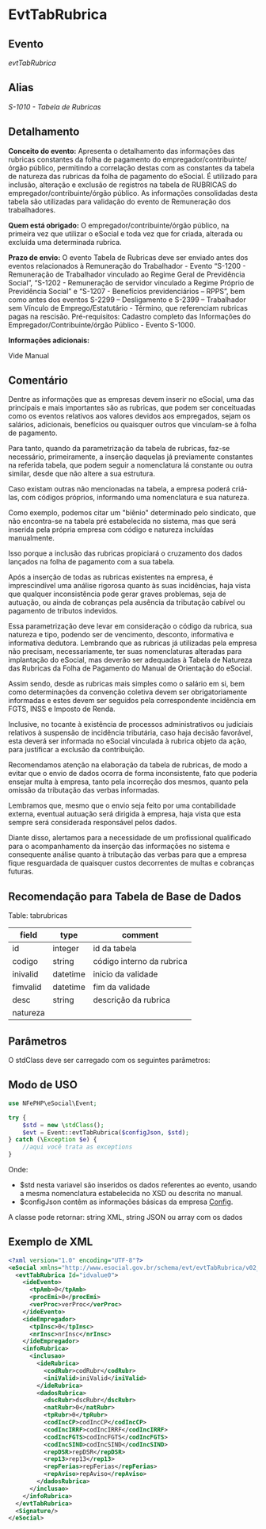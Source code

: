 # EvtTabRubrica

## Evento
 *evtTabRubrica*

## Alias
 *S-1010 - Tabela de Rubricas*


## Detalhamento

**Conceito do evento:** Apresenta o detalhamento das informações das rubricas constantes da folha de pagamento do empregador/contribuinte/órgão público, permitindo a correlação destas com as constantes da tabela de natureza das rubricas da folha de pagamento do eSocial. É utilizado para inclusão, alteração e exclusão de registros na tabela de RUBRICAS do empregador/contribuinte/órgão público. As informações consolidadas desta tabela são utilizadas para validação do evento de Remuneração dos trabalhadores.

**Quem está obrigado:** O empregador/contribuinte/órgão público, na primeira vez que utilizar o eSocial e toda vez que for criada, alterada ou excluída uma determinada rubrica. 

**Prazo de envio:** O evento Tabela de Rubricas deve ser enviado antes dos eventos relacionados à Remuneração do Trabalhador - Evento “S-1200 - Remuneração de Trabalhador vinculado ao Regime Geral de Previdência Social”, “S-1202 - Remuneração de servidor vinculado a Regime Próprio de Previdência Social” e “S-1207 - Benefícios previdenciários – RPPS”, bem como antes dos eventos S-2299 – Desligamento e S-2399 – Trabalhador sem Vínculo de Emprego/Estatutário - Término, que referenciam rubricas pagas na rescisão.
Pré-requisitos: Cadastro completo das Informações do Empregador/Contribuinte/órgão Público - Evento S-1000.

**Informações adicionais:**

Vide Manual

## Comentário

Dentre as informações que as empresas devem inserir no eSocial, uma das principais e mais importantes são as rubricas, que podem ser conceituadas como os eventos relativos aos valores devidos aos empregados, sejam os salários, adicionais, benefícios ou quaisquer outros que vinculam-se à folha de pagamento.

Para tanto, quando da parametrização da tabela de rubricas, faz-se necessário, primeiramente, a inserção daquelas já previamente constantes na referida tabela, que podem seguir a nomenclatura lá constante ou outra similar, desde que não altere a sua estrutura.

Caso existam outras não mencionadas na tabela, a empresa poderá criá-las, com códigos próprios, informando uma nomenclatura e sua natureza.

Como exemplo, podemos citar um "biênio" determinado pelo sindicato, que não encontra-se na tabela pré estabelecida no sistema, mas que será inserida pela própria empresa com código e natureza incluídas manualmente.

Isso porque a inclusão das rubricas propiciará o cruzamento dos dados lançados na folha de pagamento com a sua tabela.

Após a inserção de todas as rubricas existentes na empresa, é imprescindível uma análise rigorosa quanto às suas incidências, haja vista que qualquer inconsistência pode gerar graves problemas, seja de autuação, ou ainda de cobranças pela ausência da tributação cabível ou pagamento de tributos indevidos.

Essa parametrização deve levar em consideração o código da rubrica, sua natureza e tipo, podendo ser de vencimento, desconto, informativa e informativa dedutora. Lembrando que as rubricas já utilizadas pela empresa não precisam, necessariamente, ter suas nomenclaturas alteradas para implantação do eSocial, mas deverão ser adequadas à Tabela de Natureza das Rubricas da Folha de Pagamento do Manual de Orientação do eSocial.

Assim sendo, desde as rubricas mais simples como o salário em si, bem como determinações da convenção coletiva devem ser obrigatoriamente informadas e estes devem ser seguidos pela correspondente incidência em FGTS, INSS e Imposto de Renda.

Inclusive, no tocante à existência de processos administrativos ou judiciais relativos à suspensão de incidência tributária, caso haja decisão favorável, esta deverá ser informada no eSocial vinculada à rubrica objeto da ação, para justificar a exclusão da contribuição.

Recomendamos atenção na elaboração da tabela de rubricas, de modo a evitar que o envio de dados ocorra de forma inconsistente, fato que poderia ensejar multa à empresa, tanto pela incorreção dos mesmos, quanto pela omissão da tributação das verbas informadas.

Lembramos que, mesmo que o envio seja feito por uma contabilidade externa, eventual autuação será dirigida à empresa, haja vista que esta sempre será considerada responsável pelos dados.

Diante disso, alertamos para a necessidade de um profissional qualificado para o acompanhamento da inserção das informações no sistema e consequente análise quanto à tributação das verbas para que a empresa fique resguardada de quaisquer custos decorrentes de multas e cobranças futuras.

## Recomendação para Tabela de Base de Dados

Table: tabrubricas

|field|type|comment|
|---|---|---|
|id|integer|id da tabela|
|codigo|string|código interno da rubrica|
|inivalid|datetime|inicio da validade|
|fimvalid|datetime|fim da validade|
|desc|string|descrição da rubrica|
|natureza|


## Parâmetros
O stdClass deve ser carregado com os seguintes parâmetros:


## Modo de USO

```php
use NFePHP\eSocial\Event;

try {
    $std = new \stdClass();
    $evt = Event::evtTabRubrica($configJson, $std);
} catch (\Exception $e) {
    //aqui você trata as exceptions
}
```

Onde:
- $std nesta variavel são inseridos os dados referentes ao evento, usando a mesma nomenclatura estabelecida no XSD ou descrita no manual.
- $configJson contêm as informações básicas da empresa [Config](Config.md).

A classe pode retornar: string XML, string JSON ou array com os dados


## Exemplo de XML

```xml
<?xml version="1.0" encoding="UTF-8"?>
<eSocial xmlns="http://www.esocial.gov.br/schema/evt/evtTabRubrica/v02_02_01" xmlns:xsi="http://www.w3.org/2001/XMLSchema-instance" xsi:schemaLocation="http://www.esocial.gov.br/schema/evt/evtTabRubrica/v02_02_01 ../schemes/evtTabRubrica.xsd ">
  <evtTabRubrica Id="idvalue0">
    <ideEvento>
      <tpAmb>0</tpAmb>
      <procEmi>0</procEmi>
      <verProc>verProc</verProc>
    </ideEvento>
    <ideEmpregador>
      <tpInsc>0</tpInsc>
      <nrInsc>nrInsc</nrInsc>
    </ideEmpregador>
    <infoRubrica>
      <inclusao>
        <ideRubrica>
          <codRubr>codRubr</codRubr>
          <iniValid>iniValid</iniValid>
        </ideRubrica>
        <dadosRubrica>
          <dscRubr>dscRubr</dscRubr>
          <natRubr>0</natRubr>
          <tpRubr>0</tpRubr>
          <codIncCP>codIncCP</codIncCP>
          <codIncIRRF>codIncIRRF</codIncIRRF>
          <codIncFGTS>codIncFGTS</codIncFGTS>
          <codIncSIND>codIncSIND</codIncSIND>
          <repDSR>repDSR</repDSR>
          <rep13>rep13</rep13>
          <repFerias>repFerias</repFerias>
          <repAviso>repAviso</repAviso>
        </dadosRubrica>
      </inclusao>
    </infoRubrica>
  </evtTabRubrica>
  <Signature/>
</eSocial>

```
